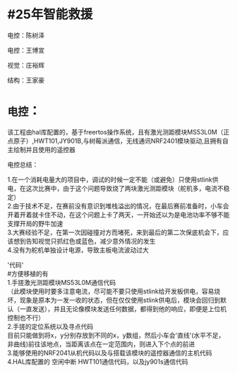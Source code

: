 #25年智能救援
===
  电控：陈树泽
  
  电控：王博宣
  
  视觉：庄裕辉
  
  结构：王家豪
  
  
`电控`：
===
  该工程由hal库配置的，基于freertos操作系统，且有激光测距模块MS53L0M（正点原子）,HWT101,JY901B,与树莓派通信，无线通讯NRF2401模块驱动,且拥有自主绘制并且使用的遥控器
  
  电控总结：<br>
  
1.在一个消耗电量大的项目中，调试的时候一定不能（或避免）只使用stlink供电，在这次比赛中，由于这个问题导致烧了两块激光测距模块（舵机多，电流不稳定）<br>
2.由于技术不足，在赛前没有意识到堆栈溢出的情况，在最后赛前准备时，小车会开着开着就卡住不动，在这个问题上卡了两天，一开始还以为是电池功率不够不能支撑开局的野牛加速<br>
3.大赛经验不足，在第一次因碰撞对方而堵死，来到最后的第二次保底机会下，应该想到告知视觉只抓红色或蓝色，减少意外情况的发生<br>
4.没有为舵机单独设计电源，导致主板电流波动过大<br>

'代码'<br>
 #方便移植的有<br>
 1.手搓激光测距模块MS53L0M通信代码<br>
 （此模块使用时要多注意电流，尽可能不要只使用stlink给开发板供电，容易烧坏，现象是原本为一发一收的状态，但在仅仅使用stlink供电后，模块会回归到默认（一直发送），并且无论像模块发送任何数据，都得到他的响应，即便是上位机控制也不行）<br>
 2.手搓的定位系统以及寻点代码<br>
 目前只能做到将x，y分别存放到不同的x，y数组，然后小车会'直线'(水平不足，非曲线)前往该地点，当距离该点在一定范围内，则进入下个点的前进<br>
 3.能够使用的NRF2041从机代码以及与搭载该模块的遥控器通信的主机代码<br>
 4.HAL库配置的 空闲中断 HWT101通信代码，以及jy901s通信代码<br>
 

 

    
           
           
           
  

  
